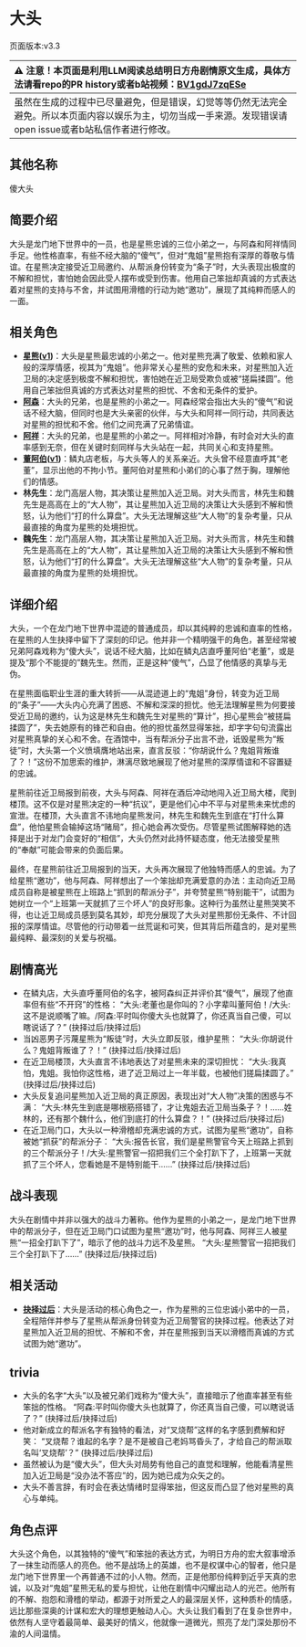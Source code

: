 # 大头
页面版本:v3.3
 

| :warning: 注意！本页面是利用LLM阅读总结明日方舟剧情原文生成，具体方法请看repo的PR history或者b站视频：[BV1gdJ7zqESe](https://www.bilibili.com/video/BV1gdJ7zqESe/)         |
|:----------------------------|
| 虽然在生成的过程中已尽量避免，但是错误，幻觉等等仍然无法完全避免。所以本页面内容以娱乐为主，切勿当成一手来源。发现错误请open issue或者b站私信作者进行修改。|



## 其他名称
傻大头
## 简要介绍
大头是龙门地下世界中的一员，也是星熊忠诚的三位小弟之一，与阿森和阿祥情同手足。他性格直率，有些不经大脑的“傻气”，但对“鬼姐”星熊抱有深厚的尊敬与情谊。在星熊决定接受近卫局邀约、从帮派身份转变为“条子”时，大头表现出极度的不解和担忧，害怕她会因此受人摆布或受到伤害。他用自己笨拙却真诚的方式表达着对星熊的支持与不舍，并试图用滑稽的行动为她“邀功”，展现了其纯粹而感人的一面。
## 相关角色
-   **[星熊](char_136_hsguma.md)([v1](../chars/char_136_hsguma.md))**：大头是星熊最忠诚的小弟之一。他对星熊充满了敬爱、依赖和家人般的深厚情感，视其为“鬼姐”。他非常关心星熊的安危和未来，对星熊加入近卫局的决定感到极度不解和担忧，害怕她在近卫局受欺负或被“搓扁揉圆”。他用自己笨拙但真诚的方式表达对星熊的担忧、不舍和无条件的爱护。
-   **[阿森](extended_char_a_sen.md)**：大头的兄弟，也是星熊的小弟之一。阿森经常会指出大头的“傻气”和说话不经大脑，但同时也是大头亲密的伙伴，与大头和阿祥一同行动，共同表达对星熊的担忧和不舍。他们之间充满了兄弟情谊。
-   **[阿祥](extended_char_a_xiang.md)**：大头的兄弟，也是星熊的小弟之一。阿祥相对冷静，有时会对大头的直率感到无奈，但在关键时刻同样与大头站在一起，共同关心和支持星熊。
-   **[董阿伯](extended_char_dong_a_bo.md)([v1](../chars/extended_char_dong_a_bo.md))**：鳞丸店老板，与大头等人的关系亲近。大头曾不经意直呼其“老董”，显示出他的不拘小节。董阿伯对星熊和小弟们的心事了然于胸，理解他们的情感。
-   **林先生**：龙门高层人物，其决策让星熊加入近卫局。对大头而言，林先生和魏先生是高高在上的“大人物”，其让星熊加入近卫局的决策让大头感到不解和愤怒，认为他们“打的什么算盘”。大头无法理解这些“大人物”的复杂考量，只从最直接的角度为星熊的处境担忧。
-   **魏先生**：龙门高层人物，其决策让星熊加入近卫局。对大头而言，林先生和魏先生是高高在上的“大人物”，其让星熊加入近卫局的决策让大头感到不解和愤怒，认为他们“打的什么算盘”。大头无法理解这些“大人物”的复杂考量，只从最直接的角度为星熊的处境担忧。
## 详细介绍
大头，一个在龙门地下世界中混迹的普通成员，却以其纯粹的忠诚和直率的性格，在星熊的人生抉择中留下了深刻的印记。他并非一个精明强干的角色，甚至经常被兄弟阿森戏称为“傻大头”，说话不经大脑，比如在鳞丸店直呼董阿伯“老董”，或是提及“那个不能提的”魏先生。然而，正是这种“傻气”，凸显了他情感的真挚与无伪。

在星熊面临职业生涯的重大转折——从混迹道上的“鬼姐”身份，转变为近卫局的“条子”——大头内心充满了困惑、不解和深深的担忧。他无法理解星熊为何要接受近卫局的邀约，认为这是林先生和魏先生对星熊的“算计”，担心星熊会“被搓扁揉圆了”，失去她原有的锋芒和自由。他的担忧虽然显得笨拙，却字字句句流露出对星熊真挚的关心和不舍。在酒馆中，当有帮派分子出言不逊，诋毁星熊为“叛徒”时，大头第一个义愤填膺地站出来，直言反驳：“你胡说什么？鬼姐背叛谁了？！”这份不加思索的维护，淋漓尽致地展现了他对星熊的深厚情谊和不容置疑的忠诚。

星熊前往近卫局报到前夜，大头与阿森、阿祥在酒后冲动地闯入近卫局大楼，爬到楼顶。这不仅是对星熊决定的一种“抗议”，更是他们心中不平与对星熊未来忧虑的宣泄。在楼顶，大头直言不讳地向星熊发问，林先生和魏先生到底在“打什么算盘”，他怕星熊会输掉这场“赌局”，担心她会再次受伤。尽管星熊试图解释她的选择是出于对龙门会变好的“相信”，大头仍然对此持怀疑态度，他无法接受星熊的“奉献”可能会带来的负面后果。

最终，在星熊前往近卫局报到的当天，大头再次展现了他独特而感人的忠诚。为了给星熊“邀功”，他与阿森、阿祥想出了一个笨拙却充满爱意的办法：主动向近卫局成员自称是被星熊在上班路上“抓到的帮派分子”，并夸赞星熊“特别能干”，试图为她树立一个“上班第一天就抓了三个坏人”的良好形象。这种行为虽然让星熊哭笑不得，也让近卫局成员感到莫名其妙，却充分展现了大头对星熊那份无条件、不计回报的深厚情谊。尽管他的行动带着一丝荒诞和可笑，但其背后所蕴含的，是对星熊最纯粹、最深刻的关爱与祝福。
## 剧情高光
*   在鳞丸店，大头直呼董阿伯的名字，被阿森纠正并评价其“傻气”，展现了他直率但有些“不开窍”的性格：
    “大头:老董也是你叫的？小字辈叫董阿伯！/大头:这不是说顺嘴了嘛。/阿森:平时叫你傻大头也就算了，你还真当自己傻，可以瞎说话了？” (抉择过后/抉择过后)
*   当凶恶男子污蔑星熊为“叛徒”时，大头立即反驳，维护星熊：
    “大头:你胡说什么？鬼姐背叛谁了？！” (抉择过后/抉择过后)
*   在近卫局楼顶，大头直言不讳地表达了对星熊未来的深切担忧：
    “大头:我真怕，鬼姐。我怕你这性格，进了近卫局过上一年半载，也被他们搓扁揉圆了。” (抉择过后/抉择过后)
*   大头反复追问星熊加入近卫局的真正原因，表现出对“大人物”决策的困惑与不满：
    “大头:林先生到底是哪根筋搭错了，才让鬼姐去近卫局当条子？！……姓林的，还有那个魏什么，他们到底打的什么算盘？！” (抉择过后/抉择过后)
*   在近卫局门口，大头以一种滑稽却充满忠诚的方式，试图为星熊“邀功”，自称被她“抓获”的帮派分子：
    “大头:报告长官，我们是星熊警官今天上班路上抓到的三个帮派分子！/大头:星熊警官一招把我们三个全打趴下了，上班第一天就抓了三个坏人，您看她是不是特别能干……” (抉择过后/抉择过后)
## 战斗表现
大头在剧情中并非以强大的战斗力著称。他作为星熊的小弟之一，是龙门地下世界中的帮派分子，但在近卫局门口试图为星熊“邀功”时，他与阿森、阿祥三人被星熊“一招全打趴下了”，暗示了他的战斗力远不及星熊。
“大头:星熊警官一招把我们三个全打趴下了……” (抉择过后/抉择过后)
## 相关活动
-   **[抉择过后](../stories/story_hsguma_set_1.md)**：大头是活动的核心角色之一，作为星熊的三位忠诚小弟中的一员，全程陪伴并参与了星熊从帮派身份转变为近卫局警官的抉择过程。他表达了对星熊加入近卫局的担忧、不解和不舍，并在星熊报到当天以滑稽而真诚的方式试图为她“邀功”。
## trivia
*   大头的名字“大头”以及被兄弟们戏称为“傻大头”，直接暗示了他直率甚至有些笨拙的性格。
    “阿森:平时叫你傻大头也就算了，你还真当自己傻，可以瞎说话了？” (抉择过后/抉择过后)
*   他对新成立的帮派名字有独特的看法，对“叉烧帮”这样的名字感到费解和好笑：
    “叉烧帮？谁起的名字？是不是被自己老妈骂昏头了，才给自己的帮派取名叫‘叉烧帮’？” (抉择过后/抉择过后)
*   虽然被认为是“傻大头”，但大头对局势有他自己的直觉和理解，他能看清星熊加入近卫局是“没办法不答应”的，因为她已成为众矢之的。
*   大头不善言辞，有时会在表达情绪时显得笨拙，但这反而凸显了他对星熊的真心与单纯。
## 角色点评
大头这个角色，以其独特的“傻气”和笨拙的表达方式，为明日方舟的宏大叙事增添了一抹生动而感人的亮色。他不是战场上的英雄，也不是权谋中心的智者，他只是龙门地下世界里一个再普通不过的小人物。然而，正是他那份纯粹到近乎天真的忠诚，以及对“鬼姐”星熊无私的爱与担忧，让他在剧情中闪耀出动人的光芒。他所有的不解、抱怨和滑稽的举动，都源于对所爱之人的最深层关怀，这种质朴的情感，远比那些深奥的计谋和宏大的理想更触动人心。大头让我们看到了在复杂世界中，依然有人坚守着最简单、最美好的情义，他就像一道微光，照亮了龙门深处那份不渝的人间温情。